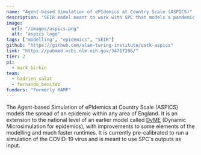 ```yaml
---
name: "Agent-based Simulation of ePIdemics at Country Scale (ASPICS)"
description: "SEIR model meant to work with SPC that models a pandemic in Great Britain"
image:
  url: "/images/aspics.png"
  alt: "aspics logo"
tags: ["modelling", "epidemics", "SEIR"]
github: "https://github.com/alan-turing-institute/uatk-aspics"
link: "https://pubmed.ncbi.nlm.nih.gov/34717286/"
tier: 2
pi:
  - mark_birkin
team:
  - hadrien_salat
  - fernando_benitez
funders: "Formerly RAMP"
---
```


The Agent-based Simulation of ePIdemics at Country Scale (ASPICS) models the spread of an epidemic within any area of England. It is an extension to the national level of an earlier model called [DyME](https://www.sciencedirect.com/science/article/pii/S0277953621007930) (Dynamic Microsimulation for epidemics), with improvements to some elements of the modelling and much faster runtimes. It is currently pre-calibrated to run a simulation of the COVID-19 virus and is meant to use SPC's outputs as input.
